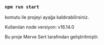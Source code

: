 ### `npm run start` 
komutu ile projeyi ayağa kaldırabilirsiniz.

Kullanılan node versiyon:
v16.14.0


Bu proje Merve Sert tarafından geliştirilmiştir.